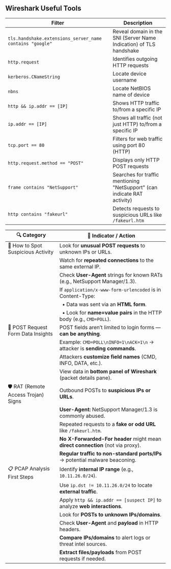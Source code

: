 ## Wireshark Useful Tools

| Filter                                                              | Description                                                                 |
|---------------------------------------------------------------------|-----------------------------------------------------------------------------|
| `tls.handshake.extensions_server_name contains "google"`            | Reveal domain in the SNI (Server Name Indication) of TLS handshake          |
| `http.request`                                                      | Identifies outgoing HTTP requests                                           |
| `kerberos.CNameString`                                              | Locate device username                                                      |
| `nbns`                                                              | Locate NetBIOS name of device                                               |
| `http && ip.addr == [IP]`                                           | Shows HTTP traffic to/from a specific IP                                    |
| `ip.addr == [IP]`                                                   | Shows all traffic (not just HTTP) to/from a specific IP                     |
| `tcp.port == 80`                                                    | Filters for web traffic using port 80 (HTTP)                                |
| `http.request.method == "POST"`                                     | Displays only HTTP POST requests                                            |
| `frame contains "NetSupport"`                                       | Searches for traffic mentioning "NetSupport" (can indicate RAT activity)    |
| `http contains "fakeurl"`                                           | Detects requests to suspicious URLs like `/fakeurl.htm`                     |


| 🔍 Category                          | 📝 Indicator / Action                                                           |
| ------------------------------------ | ------------------------------------------------------------------------------- |
| 🧪 How to Spot Suspicious Activity   | Look for **unusual POST requests** to unknown IPs or URLs.                      |
|                                      | Watch for **repeated connections** to the same external IP.                     |
|                                      | Check **User-Agent** strings for known RATs (e.g., NetSupport Manager/1.3).     |
|                                      | If `application/x-www-form-urlencoded` is in Content-Type:                      |
|                                      |   • Data was sent via an **HTML form**.                                         |
|                                      |   • Look for **name=value pairs** in the HTTP body (e.g., `CMD=POLL`).          |
| 🧾 POST Request Form Data Insights   | POST fields aren’t limited to login forms — **can be anything**.                |
|                                      | Example: `CMD=POLL\nINFO=1\nACK=1\n` → attacker is **sending commands**.        |
|                                      | Attackers **customize field names** (CMD, INFO, DATA, etc.).                    |
|                                      | View data in **bottom panel of Wireshark** (packet details pane).               |
| 🛡️ RAT (Remote Access Trojan) Signs | Outbound POSTs to **suspicious IPs or URLs**.                                   |
|                                      | **User-Agent:** NetSupport Manager/1.3 is commonly abused.                      |
|                                      | Repeated requests to a **fake or odd URL** like `/fakeurl.htm`.                 |
|                                      | **No X-Forwarded-For header** might mean **direct connection** (not via proxy). |
|                                      | **Regular traffic to non-standard ports/IPs** → potential malware beaconing.    |
| 📋 PCAP Analysis First Steps         | Identify **internal IP range** (e.g., `10.11.26.0/24`).                         |
|                                      | Use `ip.dst != 10.11.26.0/24` to locate **external traffic**.                   |
|                                      | Apply `http && ip.addr == [suspect IP]` to analyze **web interactions**.        |
|                                      | Look for **POSTs to unknown IPs/domains**.                                      |
|                                      | Check **User-Agent** and **payload** in HTTP headers.                           |
|                                      | **Compare IPs/domains** to alert logs or threat intel sources.                  |
|                                      | **Extract files/payloads** from POST requests if needed.                        |
